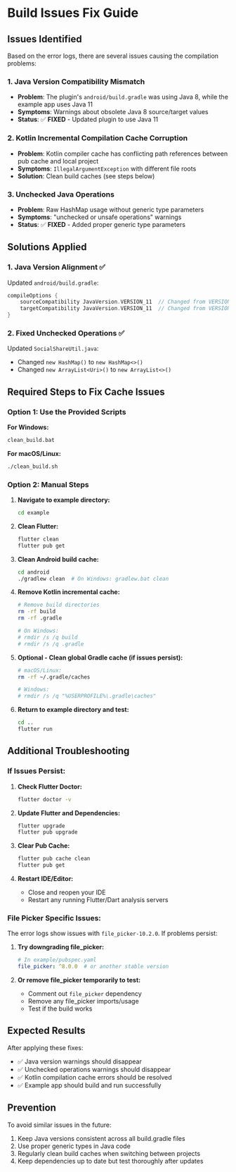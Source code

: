 # Build Issues Fix Guide

## Issues Identified

Based on the error logs, there are several issues causing the compilation problems:

### 1. Java Version Compatibility Mismatch
- **Problem**: The plugin's `android/build.gradle` was using Java 8, while the example app uses Java 11
- **Symptoms**: Warnings about obsolete Java 8 source/target values
- **Status**: ✅ **FIXED** - Updated plugin to use Java 11

### 2. Kotlin Incremental Compilation Cache Corruption
- **Problem**: Kotlin compiler cache has conflicting path references between pub cache and local project
- **Symptoms**: `IllegalArgumentException` with different file roots
- **Solution**: Clean build caches (see steps below)

### 3. Unchecked Java Operations
- **Problem**: Raw HashMap usage without generic type parameters
- **Symptoms**: "unchecked or unsafe operations" warnings
- **Status**: ✅ **FIXED** - Added proper generic type parameters

## Solutions Applied

### 1. Java Version Alignment ✅
Updated `android/build.gradle`:
```gradle
compileOptions {
    sourceCompatibility JavaVersion.VERSION_11  // Changed from VERSION_1_8
    targetCompatibility JavaVersion.VERSION_11  // Changed from VERSION_1_8
}
```

### 2. Fixed Unchecked Operations ✅
Updated `SocialShareUtil.java`:
- Changed `new HashMap()` to `new HashMap<>()`
- Changed `new ArrayList<Uri>()` to `new ArrayList<>()`

## Required Steps to Fix Cache Issues

### Option 1: Use the Provided Scripts

**For Windows:**
```bash
clean_build.bat
```

**For macOS/Linux:**
```bash
./clean_build.sh
```

### Option 2: Manual Steps

1. **Navigate to example directory:**
   ```bash
   cd example
   ```

2. **Clean Flutter:**
   ```bash
   flutter clean
   flutter pub get
   ```

3. **Clean Android build cache:**
   ```bash
   cd android
   ./gradlew clean  # On Windows: gradlew.bat clean
   ```

4. **Remove Kotlin incremental cache:**
   ```bash
   # Remove build directories
   rm -rf build
   rm -rf .gradle
   
   # On Windows:
   # rmdir /s /q build
   # rmdir /s /q .gradle
   ```

5. **Optional - Clean global Gradle cache (if issues persist):**
   ```bash
   # macOS/Linux:
   rm -rf ~/.gradle/caches
   
   # Windows:
   # rmdir /s /q "%USERPROFILE%\.gradle\caches"
   ```

6. **Return to example directory and test:**
   ```bash
   cd ..
   flutter run
   ```

## Additional Troubleshooting

### If Issues Persist:

1. **Check Flutter Doctor:**
   ```bash
   flutter doctor -v
   ```

2. **Update Flutter and Dependencies:**
   ```bash
   flutter upgrade
   flutter pub upgrade
   ```

3. **Clear Pub Cache:**
   ```bash
   flutter pub cache clean
   flutter pub get
   ```

4. **Restart IDE/Editor:**
   - Close and reopen your IDE
   - Restart any running Flutter/Dart analysis servers

### File Picker Specific Issues:
The error logs show issues with `file_picker-10.2.0`. If problems persist:

1. **Try downgrading file_picker:**
   ```yaml
   # In example/pubspec.yaml
   file_picker: ^8.0.0  # or another stable version
   ```

2. **Or remove file_picker temporarily to test:**
   - Comment out `file_picker` dependency
   - Remove any file_picker imports/usage
   - Test if the build works

## Expected Results

After applying these fixes:
- ✅ Java version warnings should disappear
- ✅ Unchecked operations warnings should disappear  
- ✅ Kotlin compilation cache errors should be resolved
- ✅ Example app should build and run successfully

## Prevention

To avoid similar issues in the future:
1. Keep Java versions consistent across all build.gradle files
2. Use proper generic types in Java code
3. Regularly clean build caches when switching between projects
4. Keep dependencies up to date but test thoroughly after updates
